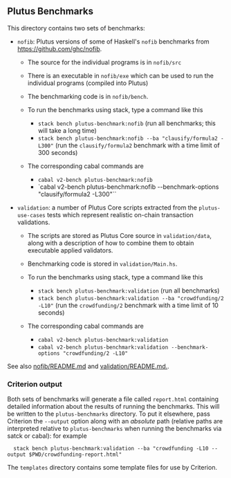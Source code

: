 ## Plutus Benchmarks

This directory contains two sets of benchmarks:

* `nofib`: Plutus versions of some of Haskell's `nofib` benchmarks from https://github.com/ghc/nofib.

   * The source for the individual programs is in `nofib/src`
   * There is an executable in `nofib/exe` which can be used to run the individual programs (compiled into Plutus)
   * The benchmarking code is in `nofib/bench`.

   * To run the benchmarks using stack, type a command like this
       * `stack bench plutus-benchmark:nofib` (run all benchmarks; this will take a long time)
       * `stack bench plutus-benchmark:nofib --ba "clausify/formula2 -L300"` (run the `clausify/formula2`
          benchmark with a time limit of 300 seconds)

   * The corresponding cabal commands are
       * `cabal v2-bench plutus-benchmark:nofib`
       * `cabal v2-bench plutus-benchmark:nofib --benchmark-options "clausify/formula2 -L300"``

* `validation`:  a number of Plutus Core scripts extracted from the `plutus-use-cases` tests which represent realistic on-chain
   transaction validations.

   * The scripts are stored as Plutus Core source in `validation/data`, along with a description
     of how to combine them to obtain executable applied validators.
   * Benchmarking code is stored in `validation/Main.hs`.

   * To run the benchmarks using stack, type a command like this
       * `stack bench plutus-benchmark:validation` (run all benchmarks)
       * `stack bench plutus-benchmark:validation --ba "crowdfunding/2 -L10"` (run the `crowdfunding/2`
           benchmark with a time limit of 10 seconds)
   * The corresponding cabal commands are
       * `cabal v2-bench plutus-benchmark:validation`
       * `cabal v2-bench plutus-benchmark:validation --benchmark-options "crowdfunding/2 -L10"`

See also  [nofib/README.md](./nofib/README.md)  and [validation/README.md.](./validation/README.md).

### Criterion output

Both sets of benchmarks will generate a file called `report.html` containing
detailed information about the results of running the benchmarks. This will be
written to the `plutus-benchmarks` directory.  To put it elsewhere, pass
Criterion the `--output` option along with an *absolute* path (relative paths
are interpreted relative to `plutus-benchmarks` when running the benchmarks via
satck or cabal): for example

```
  stack bench plutus-benchmark:validation --ba "crowdfunding -L10 --output $PWD/crowdfunding-report.html"
```

The `templates` directory contains some template files for use by Criterion.
